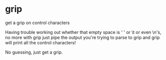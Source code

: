 # grip
get a grip on control characters

Having trouble working out whether that empty space is ' ' or \t or even \n's, no more
with grip just pipe the output you're trying to parse to grip and grip will print all the control characters!

No guessing, just get a grip.
